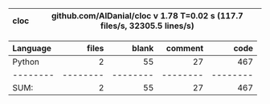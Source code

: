 cloc|github.com/AlDanial/cloc v 1.78  T=0.02 s (117.7 files/s, 32305.5 lines/s)
--- | ---

Language|files|blank|comment|code
:-------|-------:|-------:|-------:|-------:
Python|2|55|27|467
--------|--------|--------|--------|--------
SUM:|2|55|27|467
